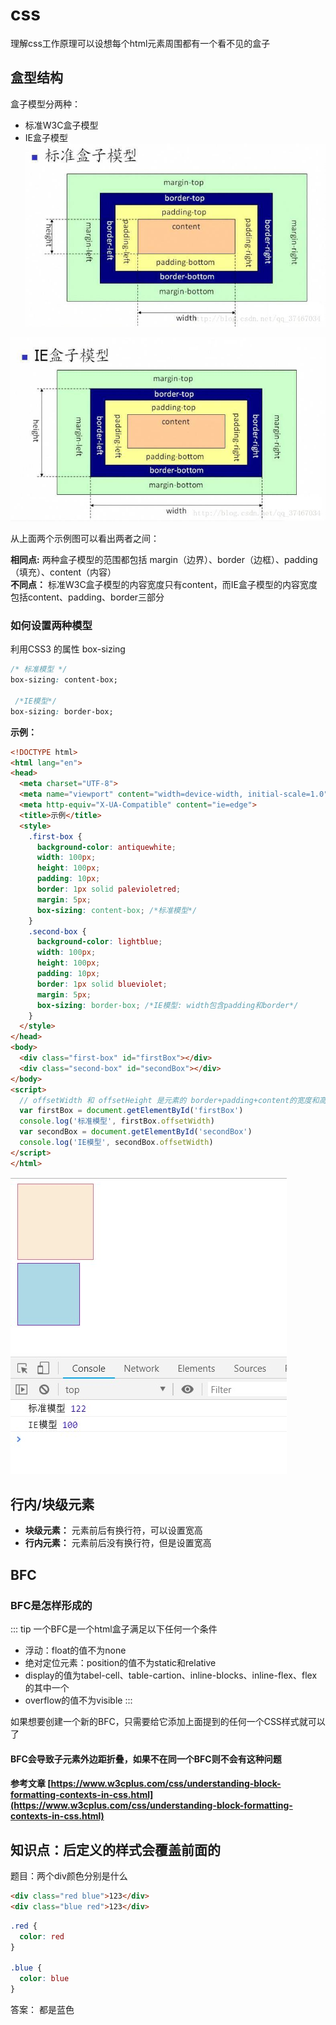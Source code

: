 # css

理解css工作原理可以设想每个html元素周围都有一个看不见的盒子

## 盒型结构

盒子模型分两种：
  * 标准W3C盒子模型  
  * IE盒子模型
![An image](https://github.com/MY729/BLOG/raw/gh-pages/img/css/标准盒子模型.jpg)  

![An image](https://github.com/MY729/BLOG/raw/gh-pages/img/css/ie盒子模型.jpg)  

从上面两个示例图可以看出两者之间：  

  **相同点:** 两种盒子模型的范围都包括 margin（边界）、border（边框）、padding（填充）、content（内容）  
  **不同点：**  标准W3C盒子模型的内容宽度只有content，而IE盒子模型的内容宽度包括content、padding、border三部分

### 如何设置两种模型

利用CSS3 的属性 box-sizing  
```css
/* 标准模型 */
box-sizing: content-box;

 /*IE模型*/
box-sizing: border-box;
```
**示例：**
```html
<!DOCTYPE html>
<html lang="en">
<head>
  <meta charset="UTF-8">
  <meta name="viewport" content="width=device-width, initial-scale=1.0">
  <meta http-equiv="X-UA-Compatible" content="ie=edge">
  <title>示例</title>
  <style>
    .first-box {
      background-color: antiquewhite;
      width: 100px;
      height: 100px;
      padding: 10px;
      border: 1px solid palevioletred;
      margin: 5px;
      box-sizing: content-box; /*标准模型*/
    }
    .second-box {
      background-color: lightblue;
      width: 100px;
      height: 100px;
      padding: 10px;
      border: 1px solid blueviolet;
      margin: 5px;
      box-sizing: border-box; /*IE模型: width包含padding和border*/
    }
  </style>
</head>
<body>
  <div class="first-box" id="firstBox"></div>
  <div class="second-box" id="secondBox"></div>
</body>
<script>
  // offsetWidth 和 offsetHeight 是元素的 border+padding+content的宽度和高度
  var firstBox = document.getElementById('firstBox')
  console.log('标准模型', firstBox.offsetWidth)
  var secondBox = document.getElementById('secondBox')
  console.log('IE模型', secondBox.offsetWidth)
</script>
</html>
```
![An image](https://github.com/MY729/BLOG/raw/gh-pages/img/css/css-1.jpg)  
## 行内/块级元素

  * **块级元素：** 元素前后有换行符，可以设置宽高
  * **行内元素：** 元素前后没有换行符，但是设置宽高

## BFC

### BFC是怎样形成的

::: tip 一个BFC是一个html盒子满足以下任何一个条件

* 浮动：float的值不为none
* 绝对定位元素：position的值不为static和relative
* display的值为tabel-cell、table-cartion、inline-blocks、inline-flex、flex的其中一个
* overflow的值不为visible
:::

如果想要创建一个新的BFC，只需要给它添加上面提到的任何一个CSS样式就可以了

#### BFC会导致子元素外边距折叠，如果不在同一个BFC则不会有这种问题

#### 参考文章 [https://www.w3cplus.com/css/understanding-block-formatting-contexts-in-css.html](https://www.w3cplus.com/css/understanding-block-formatting-contexts-in-css.html)  

## 知识点：后定义的样式会覆盖前面的

题目：两个div颜色分别是什么
```html
<div class="red blue">123</div>
<div class="blue red">123</div>
```

```css
.red {
  color: red
}

.blue {
  color: blue
}
```

答案： 都是蓝色